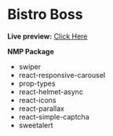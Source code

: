 # Bistro Boss

**Live preview:** [Click Here](https://bistro-boss-b855c.web.app)

**NMP Package**

* swiper
* react-responsive-carousel
* prop-types
* react-helmet-async
* react-icons
* react-parallax
* react-simple-captcha
* sweetalert